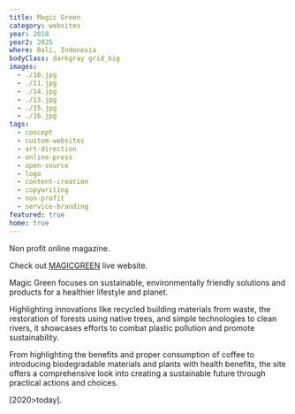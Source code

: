 ```yaml
---
title: Magic Green
category: websites
year: 2018
year2: 2025
where: Bali, Indonesia
bodyClass: darkgray grid_big
images:
  - ./10.jpg
  - ./11.jpg
  - ./14.jpg
  - ./13.jpg
  - ./15.jpg
  - ./16.jpg
tags:
  - concept
  - custom-websites
  - art-direction
  - online-press
  - open-source
  - logo
  - content-creation
  - copywriting
  - non-profit
  - service-branding
featured: true
home: true
---
```


Non profit online magazine.

Check out [MAGICGREEN](https://magicgreen.junglestar.org?source=rokma.com) live website.

Magic Green focuses on sustainable, environmentally friendly solutions and products for a healthier lifestyle and planet.

Highlighting innovations like recycled building materials from waste, the restoration of forests using native trees, and simple technologies to clean rivers, it showcases efforts to combat plastic pollution and promote sustainability.

From highlighting the benefits and proper consumption of coffee to introducing biodegradable materials and plants with health benefits, the site offers a comprehensive look into creating a sustainable future through practical actions and choices.

[2020>today].
